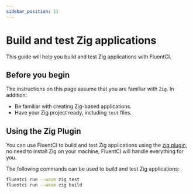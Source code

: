 ```yaml
---
sidebar_position: 11
---
```


# Build and test Zig applications

This guide will help you build and test Zig applications with FluentCI.

## Before you begin

The instructions on this page assume that you are familiar with `Zig`. In addition:

- Be familiar with creating Zig-based applications.
- Have your Zig project ready, including `test` files.

## Using the Zig Plugin

You can use FluentCI to build and test Zig applications using the [zig plugin](https://github.com/fluent-ci-templates/zig-pipeline), no need to install Zig on your machine, FluentCI will handle everything for you.

The following commands can be used to build and test Zig applications:

```bash
fluentci run --wasm zig test
fluentci run --wasm zig build
```
